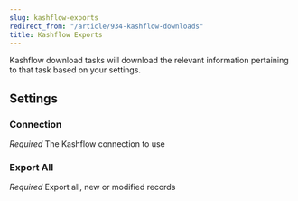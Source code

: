 ```yaml
---
slug: kashflow-exports
redirect_from: "/article/934-kashflow-downloads"
title: Kashflow Exports
---
```



Kashflow download tasks will download the relevant information pertaining to that task based on your settings.


## Settings

### Connection 
_Required_
The Kashflow connection to use

### Export All
_Required_
Export all, new or modified records